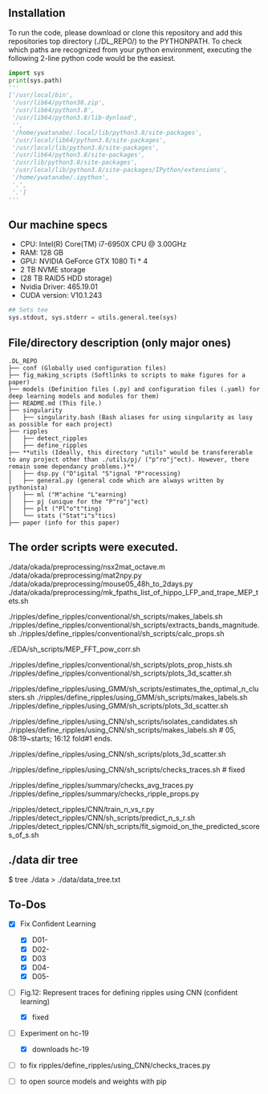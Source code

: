 ## Installation
To run the code, please download or clone this repository and add this repositories top directory (./DL_REPO/) to the PYTHONPATH. To check which paths are recognized from your python environment, executing the following 2-line python code would be the easiest.

``` python
import sys
print(sys.path)
'''
['/usr/local/bin',
 '/usr/lib64/python38.zip',
 '/usr/lib64/python3.8',
 '/usr/lib64/python3.8/lib-dynload',
 '',
 '/home/ywatanabe/.local/lib/python3.8/site-packages',
 '/usr/local/lib64/python3.8/site-packages',
 '/usr/local/lib/python3.8/site-packages',
 '/usr/lib64/python3.8/site-packages',
 '/usr/lib/python3.8/site-packages',
 '/usr/local/lib/python3.8/site-packages/IPython/extensions',
 '/home/ywatanabe/.ipython',
 '.',
 '.']
'''
```

## Our machine specs
- CPU: Intel(R) Core(TM) i7-6950X CPU @ 3.00GHz
- RAM: 128 GB
- GPU: NVIDIA GeForce GTX 1080 Ti * 4
- 2 TB NVME storage
- (28 TB RAID5 HDD storage)
- Nvidia Driver: 465.19.01
- CUDA version: V10.1.243



``` python
## Sets tee
sys.stdout, sys.stderr = utils.general.tee(sys)
```


## File/directory description (only major ones)
```
.DL_REPO
├── conf (Globally used configuration files)
├── fig_making_scripts (Softlinks to scripts to make figures for a paper)
├── models (Definition files (.py) and configuration files (.yaml) for deep learning models and modules for them)
├── README.md (This file.)
├── singularity 
│   ├── singularity.bash (Bash aliases for using singularity as lasy as possible for each project)
├── ripples
│   ├── detect_ripples
│   ├── define_ripples
├── **utils (Ideally, this directory "utils" would be transfererable to any project other than ./utils/pj/ ("p"ro"j"ect). However, there remain some dependancy problems.)**
│   ├── dsp.py ("D"igital "S"ignal "P"rocessing)
│   ├── general.py (general code which are always written by pythonista)
│   ├── ml ("M"achine "L"earning)
│   ├── pj (unique for the "P"ro"j"ect)
│   ├── plt ("Pl"o"t"ting)
│   └── stats ("Stat"i"s"tics)
├── paper (info for this paper)
```



## The order scripts were executed.
./data/okada/preprocessing/nsx2mat_octave.m
./data/okada/preprocessing/mat2npy.py
./data/okada/preprocessing/mouse05_48h_to_2days.py
./data/okada/preprocessing/mk_fpaths_list_of_hippo_LFP_and_trape_MEP_tets.sh

./ripples/define_ripples/conventional/sh_scripts/makes_labels.sh
./ripples/define_ripples/conventional/sh_scripts/extracts_bands_magnitude.sh
./ripples/define_ripples/conventional/sh_scripts/calc_props.sh

./EDA/sh_scripts/MEP_FFT_pow_corr.sh

./ripples/define_ripples/conventional/sh_scripts/plots_prop_hists.sh
./ripples/define_ripples/conventional/sh_scripts/plots_3d_scatter.sh

./ripples/define_ripples/using_GMM/sh_scripts/estimates_the_optimal_n_clusters.sh
./ripples/define_ripples/using_GMM/sh_scripts/makes_labels.sh
./ripples/define_ripples/using_GMM/sh_scripts/plots_3d_scatter.sh

./ripples/define_ripples/using_CNN/sh_scripts/isolates_candidates.sh
./ripples/define_ripples/using_CNN/sh_scripts/makes_labels.sh # 05, 08:19~starts; 16:12 fold#1 ends.

./ripples/define_ripples/using_CNN/sh_scripts/plots_3d_scatter.sh


./ripples/define_ripples/using_CNN/sh_scripts/checks_traces.sh # fixed

./ripples/define_ripples/summary/checks_avg_traces.py
./ripples/define_ripples/summary/checks_ripple_props.py

./ripples/detect_ripples/CNN/train_n_vs_r.py
./ripples/detect_ripples/CNN/sh_scripts/predict_n_s_r.sh
./ripples/detect_ripples/CNN/sh_scripts/fit_sigmoid_on_the_predicted_scores_of_s.sh



  


## ./data dir tree 
$ tree ./data > ./data/data_tree.txt

## To-Dos
- [x] Fix Confident Learning
    - [x] D01-
    - [x] D02-
    - [x] D03
    - [x] D04-
    - [x] D05-

- [ ] Fig.12: Represent traces for defining ripples using CNN (confident learning)
    - [x] fixed

- [ ] Experiment on hc-19
    - [x] downloads hc-19
    
- [ ] to fix ripples/define_ripples/using_CNN/checks_traces.py
- [ ] to open source models and weights with pip

